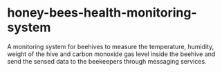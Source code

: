 # honey-bees-health-monitoring-system
A monitoring system for beehives to measure the temperature, humidity, weight of the hive and carbon monoxide gas level inside the beehive and send the sensed data to the beekeepers through messaging services.
